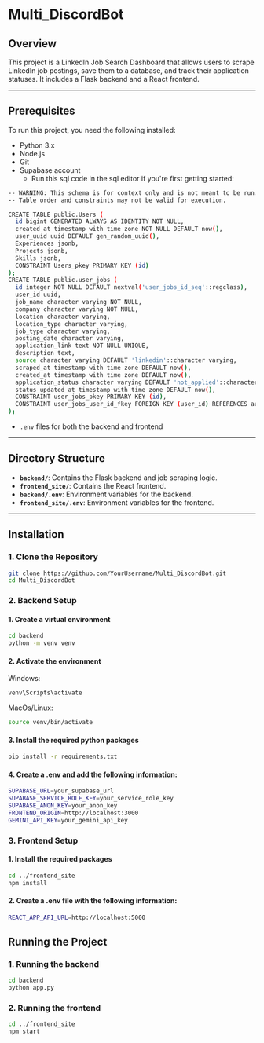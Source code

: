 # Multi_DiscordBot

## Overview
This project is a LinkedIn Job Search Dashboard that allows users to scrape LinkedIn job postings, save them to a database, and track their application statuses. It includes a Flask backend and a React frontend.

---

## Prerequisites
To run this project, you need the following installed:
- Python 3.x
- Node.js
- Git
- Supabase account
  - Run this sql code in the sql editor if you're first getting started:
```bash
-- WARNING: This schema is for context only and is not meant to be run.
-- Table order and constraints may not be valid for execution.

CREATE TABLE public.Users (
  id bigint GENERATED ALWAYS AS IDENTITY NOT NULL,
  created_at timestamp with time zone NOT NULL DEFAULT now(),
  user_uuid uuid DEFAULT gen_random_uuid(),
  Experiences jsonb,
  Projects jsonb,
  Skills jsonb,
  CONSTRAINT Users_pkey PRIMARY KEY (id)
);
CREATE TABLE public.user_jobs (
  id integer NOT NULL DEFAULT nextval('user_jobs_id_seq'::regclass),
  user_id uuid,
  job_name character varying NOT NULL,
  company character varying NOT NULL,
  location character varying,
  location_type character varying,
  job_type character varying,
  posting_date character varying,
  application_link text NOT NULL UNIQUE,
  description text,
  source character varying DEFAULT 'linkedin'::character varying,
  scraped_at timestamp with time zone DEFAULT now(),
  created_at timestamp with time zone DEFAULT now(),
  application_status character varying DEFAULT 'not_applied'::character varying,
  status_updated_at timestamp with time zone DEFAULT now(),
  CONSTRAINT user_jobs_pkey PRIMARY KEY (id),
  CONSTRAINT user_jobs_user_id_fkey FOREIGN KEY (user_id) REFERENCES auth.users(id)
);
```
    
- `.env` files for both the backend and frontend

---

## Directory Structure
- **`backend/`**: Contains the Flask backend and job scraping logic.
- **`frontend_site/`**: Contains the React frontend.
- **`backend/.env`**: Environment variables for the backend.
- **`frontend_site/.env`**: Environment variables for the frontend.

---

## Installation

### 1. Clone the Repository
```bash
git clone https://github.com/YourUsername/Multi_DiscordBot.git
cd Multi_DiscordBot
```
### 2. Backend Setup
#### 1. Create a virtual environment
```bash
cd backend
python -m venv venv
```
#### 2. Activate the environment
Windows:
```bash
venv\Scripts\activate
```
MacOs/Linux:
```bash
source venv/bin/activate
```
#### 3. Install the required python packages
```bash
pip install -r requirements.txt
```
#### 4. Create a .env and add the following information:
```bash
SUPABASE_URL=your_supabase_url
SUPABASE_SERVICE_ROLE_KEY=your_service_role_key
SUPABASE_ANON_KEY=your_anon_key
FRONTEND_ORIGIN=http://localhost:3000
GEMINI_API_KEY=your_gemini_api_key
```
### 3. Frontend Setup
#### 1. Install the required packages
```bash
cd ../frontend_site
npm install
```
#### 2. Create a .env file with the following information:
```bash
REACT_APP_API_URL=http://localhost:5000
```

## Running the Project
### 1. Running the backend
```bash
cd backend
python app.py
```
### 2. Running the frontend
```bash
cd ../frontend_site
npm start
```


